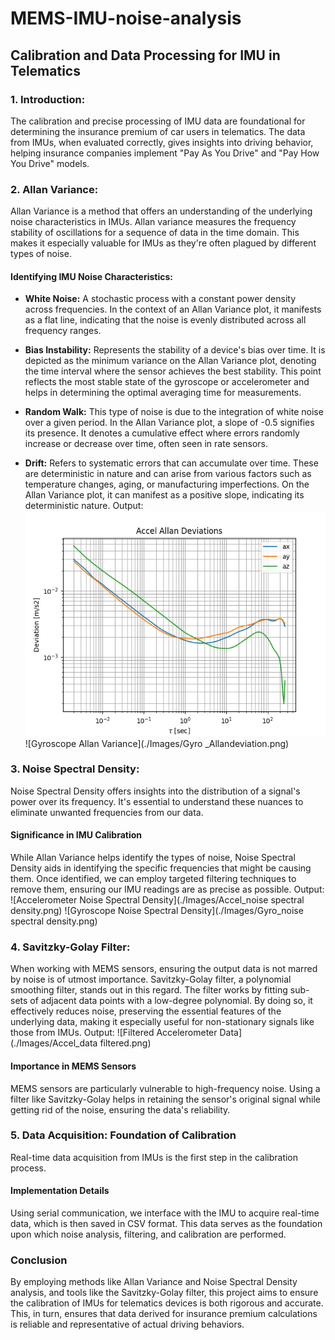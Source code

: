 # MEMS-IMU-noise-analysis

## Calibration and Data Processing for IMU in Telematics

### 1. Introduction:
The calibration and precise processing of IMU data are foundational for determining the insurance premium of car users in telematics. The data from IMUs, when evaluated correctly, gives insights into driving behavior, helping insurance companies implement "Pay As You Drive" and "Pay How You Drive" models.

### 2. Allan Variance: 
Allan Variance is a method that offers an understanding of the underlying noise characteristics in IMUs.
Allan variance measures the frequency stability of oscillations for a sequence of data in the time domain. This makes it especially valuable for IMUs as they're often plagued by different types of noise.

#### Identifying IMU Noise Characteristics:

- **White Noise:** A stochastic process with a constant power density across frequencies. In the context of an Allan Variance plot, it manifests as a flat line, indicating that the noise is evenly distributed across all frequency ranges.

- **Bias Instability:** Represents the stability of a device's bias over time. It is depicted as the minimum variance on the Allan Variance plot, denoting the time interval where the sensor achieves the best stability. This point reflects the most stable state of the gyroscope or accelerometer and helps in determining the optimal averaging time for measurements.

- **Random Walk:** This type of noise is due to the integration of white noise over a given period. In the Allan Variance plot, a slope of -0.5 signifies its presence. It denotes a cumulative effect where errors randomly increase or decrease over time, often seen in rate sensors.

- **Drift:** Refers to systematic errors that can accumulate over time. These are deterministic in nature and can arise from various factors such as temperature changes, aging, or manufacturing imperfections. On the Allan Variance plot, it can manifest as a positive slope, indicating its deterministic nature.
Output:
![Accelerometer Allan Variance](./Images/Accel_Allandeviation.png)
![Gyroscope Allan Variance](./Images/Gyro _Allandeviation.png)
### 3. Noise Spectral Density: 
Noise Spectral Density offers insights into the distribution of a signal's power over its frequency. It's essential to understand these nuances to eliminate unwanted frequencies from our data.

#### Significance in IMU Calibration
While Allan Variance helps identify the types of noise, Noise Spectral Density aids in identifying the specific frequencies that might be causing them. Once identified, we can employ targeted filtering techniques to remove them, ensuring our IMU readings are as precise as possible.
Output:
![Accelerometer Noise Spectral Density](./Images/Accel_noise spectral density.png)
![Gyroscope Noise Spectral Density](./Images/Gyro_noise spectral density.png)

### 4. Savitzky-Golay Filter:
When working with MEMS sensors, ensuring the output data is not marred by noise is of utmost importance. Savitzky-Golay filter, a polynomial smoothing filter, stands out in this regard.
The filter works by fitting sub-sets of adjacent data points with a low-degree polynomial. By doing so, it effectively reduces noise, preserving the essential features of the underlying data, making it especially useful for non-stationary signals like those from IMUs.
Output:
![Filtered Accelerometer Data](./Images/Accel_data filtered.png)

#### Importance in MEMS Sensors
MEMS sensors are particularly vulnerable to high-frequency noise. Using a filter like Savitzky-Golay helps in retaining the sensor's original signal while getting rid of the noise, ensuring the data's reliability.

### 5. Data Acquisition: Foundation of Calibration
Real-time data acquisition from IMUs is the first step in the calibration process.

#### Implementation Details
Using serial communication, we interface with the IMU to acquire real-time data, which is then saved in CSV format. This data serves as the foundation upon which noise analysis, filtering, and calibration are performed.

### Conclusion
By employing methods like Allan Variance and Noise Spectral Density analysis, and tools like the Savitzky-Golay filter, this project aims to ensure the calibration of IMUs for telematics devices is both rigorous and accurate. This, in turn, ensures that data derived for insurance premium calculations is reliable and representative of actual driving behaviors.
